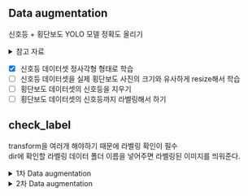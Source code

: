 
## Data augmentation 
신호등 + 횡단보도 YOLO  모델 정확도 올리기    
    
<details>    
<summary>참고 자료</summary>    
<br>

1. https://github.com/Paperspace/DataAugmentationForObjectDetection      
2. albumentations Library 이용하기      
   https://github.com/albumentations-team/albumentations      
3. https://imgaug.readthedocs.io/en/latest/source/examples_bounding_boxes.html      
       
 ![image](https://user-images.githubusercontent.com/34594339/91954309-96ad9380-ed3c-11ea-82f1-a83fa20af28d.png)    
    
 </div>    
</details>    

- [x] 신호등 데이터셋 정사각형 형태로 학습    
- [ ]  신호등 데이터셋을 실제 횡단보도 사진의 크기와 유사하게 resize해서 학습    
- [ ]  횡단보도 데이터셋의 신호등을 지우기
- [ ] 횡단보도 데이터셋의 신호등까지 라벨링해서 하기

## check_label 
transform을 여러개 해야하기 때문에 라벨링 확인이 필수    
dir에 확인할 라벨링 데이터 폴더 이름을 넣어주면 라벨링된 이미지를 띄워준다.    
    
<details>    
<summary>1차 Data augmentation</summary>    
<br>
    
- 추가할 Augmentation Dataset    
1. 정사각형 사이즈의 횡단보도  데이터 (패딩)    
2. 정사각형 사이즈의 신호등 데이터 (패딩)    
3. 비율을 0.5로 
한 신호등 데이터     
    
- 참고한 자료    
https://github.com/aleju/imgaug    
    
## transform 
직사각형의 이미지를 정사각형 형태로 만들어주기    
⇒ yolov3에서 416*416 형태로 학습을 진행하기 때문에 정사각형 변형을 통해 정확도 향상을 확인    
    
'images' 폴더 대신에 들어갈 인풋 이미지 폴더 이름을 넣어줌    
'output' 폴더에 정사각형 형태의 이미지가 저장됨    
    
https://bhban.tistory.com/91    
    
    
    
## transform2 
이미지 사이즈를 일정 비율로 줄이기 ⇒ 0.5, 0.5로 비율로 줄임    
    
![image](https://user-images.githubusercontent.com/34594339/91967657-78e92a00-ed4e-11ea-986c-71bebdead81b.png)    
    
⇒ 이 경우는 convert 함수(꼭지점 ⇒ yolo  포맷 변환)에 shape를 전달해줄때 w, h 가 뒤바뀐다.    


<image src="https://user-images.githubusercontent.com/34594339/92190089-2d906200-ee9b-11ea-81ae-4c6126a731a5.png" width="70%"> 

 </div>    
</details>    
    
<details>    
<summary>2차 Data augmentation</summary>    
<br>
	
정사각형 형태의 신호등을 그냥 학습시켜도 신호등이 가깝지 않으면 인식이 잘 되지 않았다.    
그래서 우리가 만든 신호등 데이터 셋을 횡단보도 데이터셋안의  신호등 데이터와 유사한 크기로 만들어주었다.   

## resize300x300.py   
1. 정사각형 형태로 리사이즈된 신호등 데이터셋 A    
    
   <image src="https://user-images.githubusercontent.com/34594339/92205369-81617200-eec0-11ea-9702-035496b8ccca.png" width="50%">    
    
   <예시> 이미지 크기 : 822x822    
2. A' = A를 300*300 크기로 바꿔준다. (횡단보도 데이터셋의 신호등 데이터의 평균 크기로 잡았다.)    
    
    <image src="https://user-images.githubusercontent.com/34594339/92205483-bcfc3c00-eec0-11ea-9e88-7162df41d5c8.png" width="50%">    
    
   <예시> 876x876 크기 안에 300x300 으로 리사이즈된 신호등 데이터     
3. A'를 876x876 크기안에 붙여준다. ⇒ yolo에서는 416x416으로 학습된다.    
    
   <image src="https://user-images.githubusercontent.com/34594339/92205583-f8970600-eec0-11ea-8503-49b28613b4fc.png" width="50%">    
    
   <예시> 876x876 사이즈에 중앙에 위치시키고, yolo 학습사이즈인 416x416으로 변형했을때의 모습    
     
    
 </div>    
</details>
